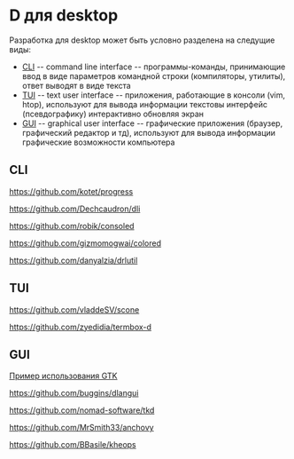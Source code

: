 # D для desktop

Разработка для desktop может быть условно разделена на следущие виды:

* [CLI](#cli) -- command line interface -- программы-команды, принимающие ввод в виде параметров командной строки (компиляторы, утилиты), ответ выводят в виде текста
* [TUI](#tui) -- text user interface -- приложения, работающие в консоли (vim, htop), используют для вывода информации текстовы интерфейс (псевдографику) интерактивно обновляя экран
* [GUI](#gui) -- graphical user interface -- графические приложения (браузер, графический редактор и тд), используют для вывода информации графические возможности компьютера

## CLI

https://github.com/kotet/progress

https://github.com/Dechcaudron/dli

https://github.com/robik/consoled

https://github.com/gizmomogwai/colored

https://github.com/danyalzia/drlutil

## TUI

https://github.com/vladdeSV/scone

https://github.com/zyedidia/termbox-d

## GUI

[Пример использования GTK](/examples/simple/gtk)

https://github.com/buggins/dlangui

https://github.com/nomad-software/tkd

https://github.com/MrSmith33/anchovy

https://github.com/BBasile/kheops

